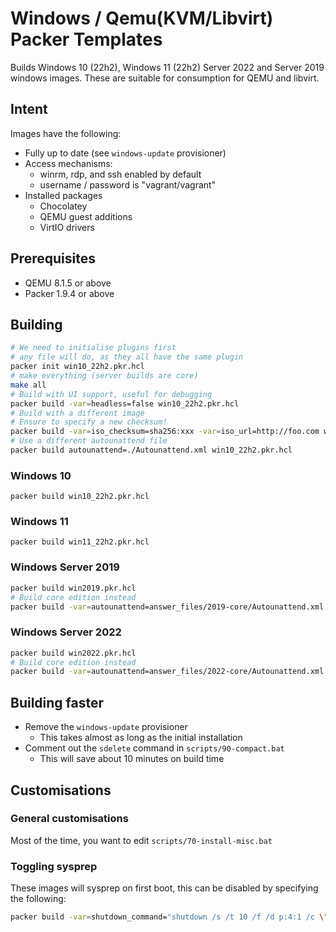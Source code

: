 # Windows / Qemu(KVM/Libvirt) Packer Templates

Builds Windows 10 (22h2), Windows 11 (22h2) Server 2022 and Server 2019 windows images.
These are suitable for consumption for QEMU and libvirt.

## Intent

Images have the following:

* Fully up to date (see `windows-update` provisioner)
* Access mechanisms:
  * winrm, rdp, and ssh enabled by default
  * username / password is "vagrant/vagrant"
* Installed packages
  * Chocolatey
  * QEMU guest additions
  * VirtIO drivers

## Prerequisites

* QEMU 8.1.5 or above
* Packer 1.9.4 or above

## Building

```bash
# We need to initialise plugins first
# any file will do, as they all have the same plugin
packer init win10_22h2.pkr.hcl 
# make everything (server builds are core)
make all
# Build with UI support, useful for debugging
packer build -var=headless=false win10_22h2.pkr.hcl
# Build with a different image
# Ensure to specify a new checksum!
packer build -var=iso_checksum=sha256:xxx -var=iso_url=http://foo.com win10_22h2.pkr.hcl
# Use a different autounattend file
packer build autounattend=./Autounattend.xml win10_22h2.pkr.hcl
```

### Windows 10

`packer build win10_22h2.pkr.hcl`

### Windows 11

`packer build win11_22h2.pkr.hcl`

### Windows Server 2019

```bash
packer build win2019.pkr.hcl
# Build core edition instead
packer build -var=autounattend=answer_files/2019-core/Autounattend.xml win2019.pkr.hcl
```

### Windows Server 2022

```bash
packer build win2022.pkr.hcl
# Build core edition instead
packer build -var=autounattend=answer_files/2022-core/Autounattend.xml win2022.pkr.hcl
```

## Building faster

* Remove the `windows-update` provisioner
  * This takes almost as long as the initial installation
* Comment out the `sdelete` command in `scripts/90-compact.bat`
  * This will save about 10 minutes on build time

## Customisations

### General customisations

Most of the time, you want to edit `scripts/70-install-misc.bat`

### Toggling sysprep

These images will sysprep on first boot, this can be disabled by specifying the following:

```bash
packer build -var=shutdown_command="shutdown /s /t 10 /f /d p:4:1 /c \"Packer Shutdown\""
```
